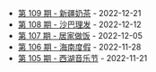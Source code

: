 * [第 109 期 - 新疆奶茶](https://weekly.tw93.fun/posts/109-新疆奶茶) - 2022-12-21
* [第 108 期 - 沙巴理发](https://weekly.tw93.fun/posts/108-沙巴理发) - 2022-12-12
* [第 107 期 - 居家做饭](https://weekly.tw93.fun/posts/107-居家做饭) - 2022-12-05
* [第 106 期 - 海南度假](https://weekly.tw93.fun/posts/106-海南度假) - 2022-11-28
* [第 105 期 - 西湖音乐节](https://weekly.tw93.fun/posts/105-西湖音乐节) - 2022-11-21
